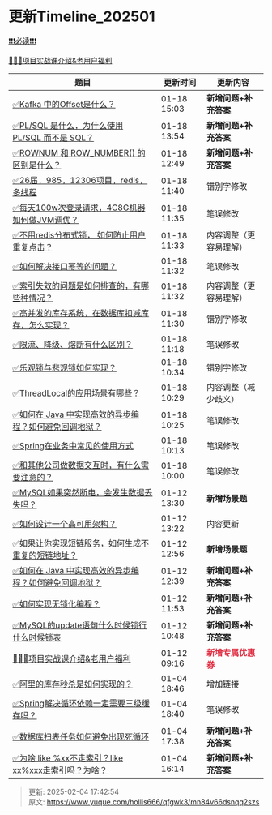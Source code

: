 # 更新Timeline_202501



[❗❗❗必读❗❗❗](https://www.yuque.com/hollis666/bfrl8w/ycscnksw0cw2wus4)



[🧣🧣🧣项目实战课介绍&老用户福利](https://www.yuque.com/hollis666/bfrl8w/dgolk0cckpb94sia)



| **题目** | **更新时间** | **更新内容** |
| --- | --- | --- |
| [<font style="color:rgb(38, 38, 38);">✅</font><font style="color:rgb(38, 38, 38);">Kafka 中的Offset是什么？</font>](https://www.yuque.com/hollis666/qfgwk3/yx8f2vl2ph6vf35k) | 01-18 15:03 | **新增问题+补充答案** |
| [<font style="color:rgb(38, 38, 38);">✅</font><font style="color:rgb(38, 38, 38);">PL/SQL 是什么，为什么使用 PL/SQL 而不是 SQL？</font>](https://www.yuque.com/hollis666/qfgwk3/zd2q6ye9h1n1m33s) | 01-18 13:54 | **新增问题+补充答案** |
| [<font style="color:rgb(38, 38, 38);">✅</font><font style="color:rgb(38, 38, 38);">ROWNUM 和 ROW_NUMBER() 的区别是什么？</font>](https://www.yuque.com/hollis666/qfgwk3/qrzgi78qp1ner15q) | 01-18 12:49 | **新增问题+补充答案** |
| [<font style="color:rgb(38, 38, 38);">✅</font><font style="color:rgb(38, 38, 38);">26届，985，12306项目，redis，多线程</font>](https://www.yuque.com/hollis666/qfgwk3/bb2i4ihcdmsb70gs) | 01-18 11:40 | 错别字修改 |
| [<font style="color:rgb(38, 38, 38);">✅</font><font style="color:rgb(38, 38, 38);">每天100w次登录请求，4C8G机器如何做JVM调优？</font>](https://www.yuque.com/hollis666/qfgwk3/kbo55ytuygz8gn2w) | 01-18 11:35 | 笔误修改 |
| [<font style="color:rgb(38, 38, 38);">✅</font><font style="color:rgb(38, 38, 38);">不用redis分布式锁， 如何防止用户重复点击？</font>](https://www.yuque.com/hollis666/qfgwk3/bg9usqc0763mw2wm) | 01-18 11:33 | 内容调整（更容易理解） |
| [<font style="color:rgb(38, 38, 38);">✅</font><font style="color:rgb(38, 38, 38);">如何解决接口幂等的问题？</font>](https://www.yuque.com/hollis666/qfgwk3/gz2qwl) | 01-18 11:32 | 笔误修改 |
| [<font style="color:rgb(38, 38, 38);">✅</font><font style="color:rgb(38, 38, 38);">索引失效的问题是如何排查的，有哪些种情况？</font>](https://www.yuque.com/hollis666/qfgwk3/sgkrtodriyoliden) | 01-18 11:32 | 内容调整（更容易理解） |
| [<font style="color:rgb(38, 38, 38);">✅</font><font style="color:rgb(38, 38, 38);">高并发的库存系统，在数据库扣减库存，怎么实现？</font>](https://www.yuque.com/hollis666/qfgwk3/ns5mki19bc5xyg61) | 01-18 11:30 | 错别字修改 |
| [<font style="color:rgb(38, 38, 38);">✅</font><font style="color:rgb(38, 38, 38);">限流、降级、熔断有什么区别？</font>](https://www.yuque.com/hollis666/qfgwk3/etgovbs6bgphlqso) | 01-18 11:18 | 笔误修改 |
| [<font style="color:rgb(38, 38, 38);">✅</font><font style="color:rgb(38, 38, 38);">乐观锁与悲观锁如何实现？</font>](https://www.yuque.com/hollis666/qfgwk3/ionc18) | 01-18 10:34 | 错别字修改 |
| [<font style="color:rgb(38, 38, 38);">✅</font><font style="color:rgb(38, 38, 38);">ThreadLocal的应用场景有哪些？</font>](https://www.yuque.com/hollis666/qfgwk3/bpm9cgs19qwlgc1k) | 01-18 10:29 | 内容调整（减少歧义） |
| [<font style="color:rgb(38, 38, 38);">✅</font><font style="color:rgb(38, 38, 38);">如何在 Java 中实现高效的异步编程？如何避免回调地狱？</font>](https://www.yuque.com/hollis666/qfgwk3/pi2oou7n45oxtq7s) | 01-18 10:25 | 笔误修改 |
| [<font style="color:rgb(38, 38, 38);">✅</font><font style="color:rgb(38, 38, 38);">Spring在业务中常见的使用方式</font>](https://www.yuque.com/hollis666/qfgwk3/xn5f5v) | 01-18 10:13 | 笔误修改 |
| [<font style="color:rgb(38, 38, 38);">✅</font><font style="color:rgb(38, 38, 38);">和其他公司做数据交互时，有什么需要注意的？</font>](https://www.yuque.com/hollis666/qfgwk3/kvcbk5lotrqc8yi8) | 01-18 10:00 | 笔误修改 |
| [<font style="color:rgb(38, 38, 38);">✅</font><font style="color:rgb(38, 38, 38);">MySQL如果突然断电，会发生数据丢失吗？</font>](https://www.yuque.com/hollis666/qfgwk3/nxtpavyryigig9q9) | 01-12 13:30 | **新增场景题** |
| [<font style="color:rgb(38, 38, 38);">✅</font><font style="color:rgb(38, 38, 38);">如何设计一个高可用架构？</font>](https://www.yuque.com/hollis666/qfgwk3/vyg778x53xe6elwe) | 01-12 13:22 | 内容更新 |
| [<font style="color:rgb(38, 38, 38);">✅</font><font style="color:rgb(38, 38, 38);">如果让你实现短链服务，如何生成不重复的短链地址？</font>](https://www.yuque.com/hollis666/qfgwk3/hqbaavfnq7pofa9h) | 01-12 12:56 | **新增场景题** |
| [<font style="color:rgb(38, 38, 38);">✅</font><font style="color:rgb(38, 38, 38);">如何在 Java 中实现高效的异步编程？如何避免回调地狱？</font>](https://www.yuque.com/hollis666/qfgwk3/pi2oou7n45oxtq7s) | 01-12 12:39 | **新增问题+补充答案** |
| [<font style="color:rgb(38, 38, 38);">✅</font><font style="color:rgb(38, 38, 38);">如何实现无锁化编程？</font>](https://www.yuque.com/hollis666/qfgwk3/grinqxlb1p0ag5wc) | 01-12 11:53 | **新增问题+补充答案** |
| [<font style="color:rgb(38, 38, 38);">✅</font><font style="color:rgb(38, 38, 38);">MySQL的update语句什么时候锁行什么时候锁表</font>](https://www.yuque.com/hollis666/qfgwk3/bmnflz5es21bwy3p) | 01-12 10:48 | **新增问题+补充答案** |
| [<font style="color:rgb(38, 38, 38);">🧣🧣🧣</font><font style="color:rgb(38, 38, 38);">项目实战课介绍&老用户福利</font>](https://www.yuque.com/hollis666/qfgwk3/dgolk0cckpb94sia) | 01-12 09:16 | **<font style="color:#DF2A3F;">新增专属优惠券</font>** |
| [<font style="color:rgb(38, 38, 38);">✅</font><font style="color:rgb(38, 38, 38);">阿里的库存秒杀是如何实现的？</font>](https://www.yuque.com/hollis666/qfgwk3/ov1u9td0rpqb67dc) | 01-04 18:46 | 增加链接 |
| [<font style="color:rgb(38, 38, 38);">✅</font><font style="color:rgb(38, 38, 38);">Spring解决循环依赖一定需要三级缓存吗？</font>](https://www.yuque.com/hollis666/qfgwk3/edvhrik3pbw300os) | 01-04 18:40 | 笔误修改 |
| [<font style="color:rgb(38, 38, 38);">✅</font><font style="color:rgb(38, 38, 38);">数据库扫表任务如何避免出现死循环</font>](https://www.yuque.com/hollis666/qfgwk3/kseb1kopfbtovn30) | 01-04 17:38 | **新增问题+补充答案** |
| [<font style="color:rgb(38, 38, 38);">✅</font><font style="color:rgb(38, 38, 38);">为啥 like %xx不走索引？like xx%xxx走索引吗？为啥？</font>](https://www.yuque.com/hollis666/qfgwk3/ep1vvhul0wpwrinx) | 01-04 16:14 | **新增问题+补充答案** |






> 更新: 2025-02-04 17:42:54  
> 原文: <https://www.yuque.com/hollis666/qfgwk3/mn84v66dsnqq2szs>